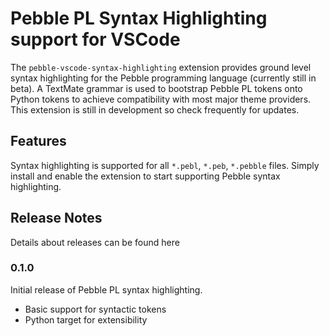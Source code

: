 # Pebble PL Syntax Highlighting support for VSCode

The `pebble-vscode-syntax-highlighting` extension provides ground level syntax highlighting for the Pebble programming language (currently still in beta). A TextMate grammar is used to bootstrap Pebble PL tokens onto Python tokens to achieve compatibility with most major theme providers. This extension is still in development so check frequently for updates.

## Features

Syntax highlighting is supported for all `*.pebl`, `*.peb`, `*.pebble` files. Simply install and enable the extension to start supporting Pebble syntax highlighting.



## Release Notes

Details about releases can be found here

### 0.1.0

Initial release of Pebble PL syntax highlighting.
* Basic support for syntactic tokens 
* Python target for extensibility